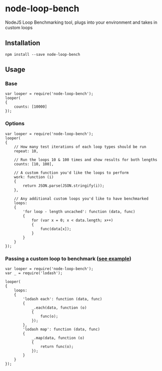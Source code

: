 node-loop-bench
===============
NodeJS Loop Benchmarking tool, plugs into your environment and takes in custom loops

Installation
------------
`npm install --save node-loop-bench`

Usage
-----
### Base
```
var looper = require('node-loop-bench');
looper(
{
    counts: [10000]
});
```

### Options
```
var looper = require('node-loop-bench');
looper(
{
    // How many test iterations of each loop types should be run
    repeat: 10,

    // Run the loops 10 & 100 times and show results for both lengths
    counts: [10, 100],

    // A custom function you'd like the loops to perform
    work: function (i)
    {
        return JSON.parse(JSON.stringify(i));
    },
    
    // Any additional custom loops you'd like to have benchmarked
    loops:
    {
        'for loop - length uncached': function (data, func)
        {
            for (var x = 0; x < data.length; x++)
            {
                func(data[x]);
            }
        }
    }
});
```

### Passing a custom loop to benchmark ([see example](https://github.com/glesage/node-loop-bench/blob/master/example/example.js))
```
var looper = require('node-loop-bench');
var _ = require('lodash');

looper(
{
    loops:
    {
        'lodash each': function (data, func)
        {
            _.each(data, function (o)
            {
                func(o);
            });
        },
        'lodash map': function (data, func)
        {
            _.map(data, function (o)
            {
                return func(o);
            });
        }
    }
});
```